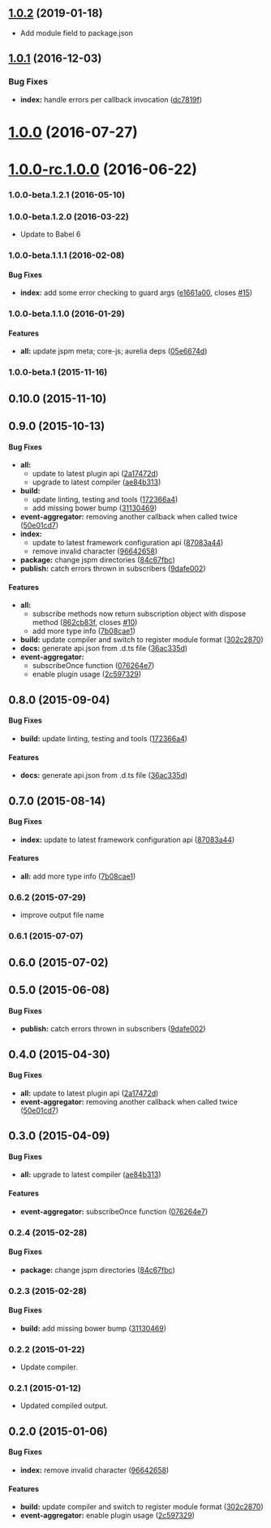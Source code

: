 <a name="1.0.2"></a>
## [1.0.2](https://github.com/aurelia/event-aggregator/compare/1.0.1...1.0.2) (2019-01-18)

* Add module field to package.json

<a name="1.0.1"></a>
## [1.0.1](https://github.com/aurelia/event-aggregator/compare/1.0.0...v1.0.1) (2016-12-03)


### Bug Fixes

* **index:** handle errors per callback invocation ([dc7819f](https://github.com/aurelia/event-aggregator/commit/dc7819f))



<a name="1.0.0"></a>
# [1.0.0](https://github.com/aurelia/event-aggregator/compare/1.0.0-rc.1.0.0...v1.0.0) (2016-07-27)



<a name="1.0.0-rc.1.0.0"></a>
# [1.0.0-rc.1.0.0](https://github.com/aurelia/event-aggregator/compare/1.0.0-beta.2.0.1...v1.0.0-rc.1.0.0) (2016-06-22)



### 1.0.0-beta.1.2.1 (2016-05-10)


### 1.0.0-beta.1.2.0 (2016-03-22)

* Update to Babel 6

### 1.0.0-beta.1.1.1 (2016-02-08)


#### Bug Fixes

* **index:** add some error checking to guard args ([e1661a00](http://github.com/aurelia/event-aggregator/commit/e1661a00ff9894891a59cd8dfd3f5d83964de158), closes [#15](http://github.com/aurelia/event-aggregator/issues/15))


### 1.0.0-beta.1.1.0 (2016-01-29)


#### Features

* **all:** update jspm meta; core-js; aurelia deps ([05e6674d](http://github.com/aurelia/event-aggregator/commit/05e6674d13d393e6813dda656a8e79ba75b85aa8))


### 1.0.0-beta.1 (2015-11-16)


## 0.10.0 (2015-11-10)


## 0.9.0 (2015-10-13)


#### Bug Fixes

* **all:**
  * update to latest plugin api ([2a17472d](http://github.com/aurelia/event-aggregator/commit/2a17472dba61e6d6f364207d2ba438e65a97ed87))
  * upgrade to latest compiler ([ae84b313](http://github.com/aurelia/event-aggregator/commit/ae84b3139c1cc906614a904d78935e06a7959fde))
* **build:**
  * update linting, testing and tools ([172366a4](http://github.com/aurelia/event-aggregator/commit/172366a4e3ce6b97c16fc0f6af96e2e32114ba2e))
  * add missing bower bump ([31130469](http://github.com/aurelia/event-aggregator/commit/31130469776c1518355122d8d61577d4fefd6c8b))
* **event-aggregator:** removing another callback when called twice ([50e01cd7](http://github.com/aurelia/event-aggregator/commit/50e01cd7d882aaef49b7ff892b324ed4088e0b15))
* **index:**
  * update to latest framework configuration api ([87083a44](http://github.com/aurelia/event-aggregator/commit/87083a44abaf411f694460ff7308c17c43b682b3))
  * remove invalid character ([96642658](http://github.com/aurelia/event-aggregator/commit/96642658caf7d90733a0e103980841ccbbc43eb8))
* **package:** change jspm directories ([84c67fbc](http://github.com/aurelia/event-aggregator/commit/84c67fbc43971830255d20a08d726de9565b6dbd))
* **publish:** catch errors thrown in subscribers ([9dafe002](http://github.com/aurelia/event-aggregator/commit/9dafe002f1b2d8fbda5211495bb1de06c0b58c90))


#### Features

* **all:**
  * subscribe methods now return subscription object with dispose method ([862cb83f](http://github.com/aurelia/event-aggregator/commit/862cb83f2f1a3979fc39a90dbdbff4b1369dd252), closes [#10](http://github.com/aurelia/event-aggregator/issues/10))
  * add more type info ([7b08cae1](http://github.com/aurelia/event-aggregator/commit/7b08cae11ecc11c6e6130cfdfa9ded657c565ff4))
* **build:** update compiler and switch to register module format ([302c2870](http://github.com/aurelia/event-aggregator/commit/302c287092d9812a3d2c7e5fca2c1bb20618fffc))
* **docs:** generate api.json from .d.ts file ([36ac335d](http://github.com/aurelia/event-aggregator/commit/36ac335d10d43b02fb0c4402dcfceb8946a89222))
* **event-aggregator:**
  * subscribeOnce function ([076264e7](http://github.com/aurelia/event-aggregator/commit/076264e7ffc2bcec090b4c4339671262ffb8238d))
  * enable plugin usage ([2c597329](http://github.com/aurelia/event-aggregator/commit/2c5973292dbd5087325226298ae966b1dcb7ac17))


## 0.8.0 (2015-09-04)


#### Bug Fixes

* **build:** update linting, testing and tools ([172366a4](http://github.com/aurelia/event-aggregator/commit/172366a4e3ce6b97c16fc0f6af96e2e32114ba2e))


#### Features

* **docs:** generate api.json from .d.ts file ([36ac335d](http://github.com/aurelia/event-aggregator/commit/36ac335d10d43b02fb0c4402dcfceb8946a89222))


## 0.7.0 (2015-08-14)


#### Bug Fixes

* **index:** update to latest framework configuration api ([87083a44](http://github.com/aurelia/event-aggregator/commit/87083a44abaf411f694460ff7308c17c43b682b3))


#### Features

* **all:** add more type info ([7b08cae1](http://github.com/aurelia/event-aggregator/commit/7b08cae11ecc11c6e6130cfdfa9ded657c565ff4))


### 0.6.2 (2015-07-29)

* improve output file name

### 0.6.1 (2015-07-07)


## 0.6.0 (2015-07-02)


## 0.5.0 (2015-06-08)


#### Bug Fixes

* **publish:** catch errors thrown in subscribers ([9dafe002](http://github.com/aurelia/event-aggregator/commit/9dafe002f1b2d8fbda5211495bb1de06c0b58c90))


## 0.4.0 (2015-04-30)


#### Bug Fixes

* **all:** update to latest plugin api ([2a17472d](http://github.com/aurelia/event-aggregator/commit/2a17472dba61e6d6f364207d2ba438e65a97ed87))
* **event-aggregator:** removing another callback when called twice ([50e01cd7](http://github.com/aurelia/event-aggregator/commit/50e01cd7d882aaef49b7ff892b324ed4088e0b15))


## 0.3.0 (2015-04-09)


#### Bug Fixes

* **all:** upgrade to latest compiler ([ae84b313](http://github.com/aurelia/event-aggregator/commit/ae84b3139c1cc906614a904d78935e06a7959fde))


#### Features

* **event-aggregator:** subscribeOnce function ([076264e7](http://github.com/aurelia/event-aggregator/commit/076264e7ffc2bcec090b4c4339671262ffb8238d))


### 0.2.4 (2015-02-28)


#### Bug Fixes

* **package:** change jspm directories ([84c67fbc](http://github.com/aurelia/event-aggregator/commit/84c67fbc43971830255d20a08d726de9565b6dbd))


### 0.2.3 (2015-02-28)


#### Bug Fixes

* **build:** add missing bower bump ([31130469](http://github.com/aurelia/event-aggregator/commit/31130469776c1518355122d8d61577d4fefd6c8b))


### 0.2.2 (2015-01-22)

* Update compiler.

### 0.2.1 (2015-01-12)

* Updated compiled output.

## 0.2.0 (2015-01-06)


#### Bug Fixes

* **index:** remove invalid character ([96642658](http://github.com/aurelia/event-aggregator/commit/96642658caf7d90733a0e103980841ccbbc43eb8))


#### Features

* **build:** update compiler and switch to register module format ([302c2870](http://github.com/aurelia/event-aggregator/commit/302c287092d9812a3d2c7e5fca2c1bb20618fffc))
* **event-aggregator:** enable plugin usage ([2c597329](http://github.com/aurelia/event-aggregator/commit/2c5973292dbd5087325226298ae966b1dcb7ac17))
